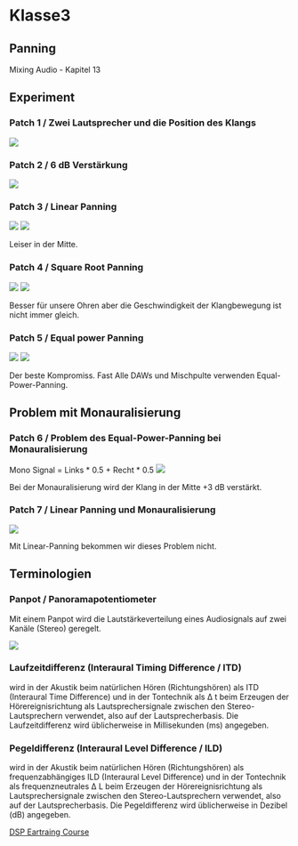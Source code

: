 # Klasse3

## Panning 

Mixing Audio - Kapitel 13

## Experiment

### Patch 1 / Zwei Lautsprecher und die Position des Klangs
![](Klasse3/left_right_center.png)


### Patch 2 / 6 dB Verstärkung

![](Klasse3/two_speakers.png)
 

### Patch 3 / Linear Panning
![](Klasse3/linear_panning_graph.png)
![](Klasse3/linear_panning.png)

Leiser in der Mitte.

### Patch 4 / Square Root Panning
![](Klasse3/square_root_panning_graph.png)
![](Klasse3/square_root_panning.png)

Besser für unsere Ohren aber die Geschwindigkeit der Klangbewegung ist nicht immer gleich.

### Patch 5 / Equal power Panning
![](Klasse3/equal_power_panning_graph.png)
![](Klasse3/equal_power_panning.png)

Der beste Kompromiss. Fast Alle DAWs und Mischpulte verwenden Equal-Power-Panning.

## Problem mit Monauralisierung

### Patch 6 / Problem des Equal-Power-Panning bei Monauralisierung

Mono Signal = Links * 0.5 + Recht * 0.5
![](Klasse3/monaural_problem.png)

Bei der Monauralisierung wird der Klang in der Mitte +3 dB verstärkt.

### Patch 7 / Linear Panning und Monauralisierung

![](Klasse3/linear+mono.png)


Mit Linear-Panning bekommen wir dieses Problem nicht.


## Terminologien

### Panpot / Panoramapotentiometer
Mit einem Panpot wird die Lautstärkeverteilung eines Audiosignals auf zwei Kanäle (Stereo) geregelt. 

![](Klasse3/pan.jpeg)

### Laufzeitdifferenz (Interaural Timing Difference / ITD)
wird in der Akustik beim natürlichen Hören (Richtungshören) als ITD (Interaural Time Difference) und in der Tontechnik als Δ t beim Erzeugen der Hörereignisrichtung als Lautsprechersignale zwischen den Stereo-Lautsprechern verwendet, also auf der Lautsprecherbasis. Die Laufzeitdifferenz wird üblicherweise in Millisekunden (ms) angegeben.

### Pegeldifferenz (Interaural Level Difference / ILD)
wird in der Akustik beim natürlichen Hören (Richtungshören) als frequenzabhängiges ILD (Interaural Level Difference) und in der Tontechnik als frequenzneutrales Δ L beim Erzeugen der Hörereignisrichtung als Lautsprechersignale zwischen den Stereo-Lautsprechern verwendet, also auf der Lautsprecherbasis. Die Pegeldifferenz wird üblicherweise in Dezibel (dB) angegeben.


[DSP Eartraing Course](http://folk.ntnu.no/oyvinbra/gdsp/Lesson1Panning.html)